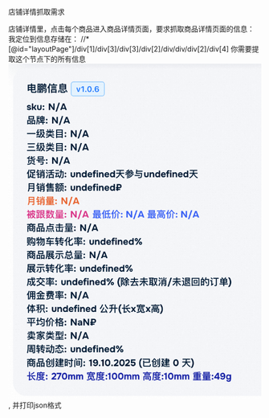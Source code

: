 店铺详情抓取需求

店铺详情里，点击每个商品进入商品详情页面，要求抓取商品详情页面的信息：
我定位到信息存储在：
//*[@id="layoutPage"]/div[1]/div[3]/div[3]/div[2]/div/div/div[2]/div[4]
你需要提取这个节点下的所有信息
![img.png](img.png), 并打印json格式